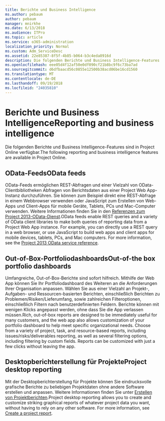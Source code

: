 ```yaml
---
title: Berichte und Business Intelligence
ms.author: pebaum
author: pebaum
manager: mnirkhe
ms.date: 6/13/2018
ms.audience: ITPro
ms.topic: article
ms.service: o365-administration
localization_priority: Normal
ms.custom: Adm_ServiceDesc
ms.assetid: 22e85387-8f5f-4b85-b064-b3c4eda8916d
description: Die folgenden Berichte und Business Intelligence-Features sind in Project Online verfügbar.
ms.openlocfilehash: eee05d4f12af50e0df090cf21b8bc9f6c73ba7ad
ms.sourcegitcommit: d6dfbaacd56c0855e12500b38acd06be16cd1560
ms.translationtype: MT
ms.contentlocale: de-DE
ms.lasthandoff: 09/19/2018
ms.locfileid: "24035810"
---
```

# <a name="reporting-and-business-intelligence"></a><span data-ttu-id="9ed45-103">Berichte und Business Intelligence</span><span class="sxs-lookup"><span data-stu-id="9ed45-103">Reporting and business intelligence</span></span>

<span data-ttu-id="9ed45-104">Die folgenden Berichte und Business Intelligence-Features sind in Project Online verfügbar.</span><span class="sxs-lookup"><span data-stu-id="9ed45-104">The following reporting and business intelligence features are available in Project Online.</span></span>
  
## <a name="odata-feeds"></a><span data-ttu-id="9ed45-105">OData-Feeds</span><span class="sxs-lookup"><span data-stu-id="9ed45-105">OData feeds</span></span>
<span data-ttu-id="9ed45-106"><a name="bkmk_ODataFeeds"> </a></span><span class="sxs-lookup"><span data-stu-id="9ed45-106"></span></span>

<span data-ttu-id="9ed45-p101">OData-Feeds ermöglichen REST-Abfragen und einer Vielzahl von OData-Clientbibliotheken Abfragen von Berichtsdaten aus einer Project Web App-Instanz durchzuführen. Sie können zum Beispiel direkt eine REST-Abfrage in einem Webbrowser verwenden oder JavaScript zum Erstellen von Web-Apps und Client-Apps für mobile Geräte, Tablets, PCs und Mac-Computer verwenden. Weitere Informationen finden Sie in den [Referenzen zum Project 2013-OData-Dienst](http://go.microsoft.com/fwlink/?LinkID=823655&amp;clcid=0x409).</span><span class="sxs-lookup"><span data-stu-id="9ed45-p101">OData feeds enable REST queries and a variety of OData client libraries to make both queries of reporting data from a Project Web App instance. For example, you can directly use a REST query in a web browser, or use JavaScript to build web apps and client apps for mobile devices, tablets, PCs, and Mac computers. For more information, see the [Project 2013 OData service reference](http://go.microsoft.com/fwlink/?LinkID=823655&amp;clcid=0x409).</span></span>
  
## <a name="out-of-the-box-portfolio-dashboards"></a><span data-ttu-id="9ed45-110">Out-of-Box-Portfoliodashboards</span><span class="sxs-lookup"><span data-stu-id="9ed45-110">Out-of-the box portfolio dashboards</span></span>
<span data-ttu-id="9ed45-111"><a name="bkmk_OutOfTheBoxPortfolioDashboards"> </a></span><span class="sxs-lookup"><span data-stu-id="9ed45-111"></span></span>

<span data-ttu-id="9ed45-p102">Umfangreiche, Out-of-Box-Berichte sind sofort hilfreich. Mithilfe der Web App können Sie Ihr Portfoliodashboard des Weiteren an die Anforderungen Ihrer Organisation anpassen. Wählen Sie aus einer Vielzahl an Projekt-, Aufgaben- und Ressourcen-basierten Berichten, einschließlich Berichten zu Problemen/Risiken/Lieferumfang, sowie zahlreichen Filteroptionen, einschließlich Filtern nach benutzerdefinierten Feldern. Berichte können mit wenigen Klicks angepasst werden, ohne dass Sie die App verlassen müssen.</span><span class="sxs-lookup"><span data-stu-id="9ed45-p102">Rich, out-of-box reports are designed to be immediately useful for many customers, and the web app also allows customization of your portfolio dashboard to help meet specific organizational needs. Choose from a variety of project, task, and resource-based reports, including issues/risks/deliverables reporting, as well as several filtering options, including filtering by custom fields. Reports can be customized with just a few clicks without leaving the app.</span></span> 
  
## <a name="project-desktop-reporting"></a><span data-ttu-id="9ed45-115">Desktopberichterstellung für Projekte</span><span class="sxs-lookup"><span data-stu-id="9ed45-115">Project desktop reporting</span></span>
<span data-ttu-id="9ed45-116"><a name="bkmk_ProjectDesktopReporting"> </a></span><span class="sxs-lookup"><span data-stu-id="9ed45-116"></span></span>

<span data-ttu-id="9ed45-p103">Mit der Desktopberichterstellung für Projekte können Sie eindrucksvolle grafische Berichte zu beliebigen Projektdaten ohne andere Software erstellen und anpassen. Weitere Informationen finden Sie unter [Erstellen von Projektberichten](http://go.microsoft.com/fwlink/?LinkID=823657&amp;clcid=0x409).</span><span class="sxs-lookup"><span data-stu-id="9ed45-p103">Project desktop reporting allows you to create and customize striking graphical reports of whatever project data you want, without having to rely on any other software. For more information, see [Create a project report](http://go.microsoft.com/fwlink/?LinkID=823657&amp;clcid=0x409).</span></span>
  

